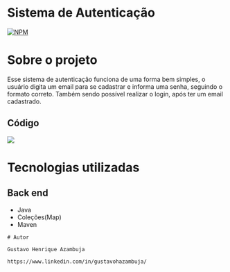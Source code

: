 # Sistema de Autenticação
[![NPM](https://img.shields.io/npm/l/react)](https://github.com/devsuperior/sds1-wmazoni/blob/master/LICENSE) 

# Sobre o projeto

Esse sistema de autenticação funciona de uma forma bem simples, o usuário digita um email para se cadastrar e informa uma senha, seguindo o formato correto. Também sendo possível realizar o login, após ter um email cadastrado.

## Código
![](https://github.com/gustavoHazambuja/Images/blob/main/Autenticacao/Codigo.png)

# Tecnologias utilizadas
## Back end
- Java
- Coleções(Map)
- Maven

 ```
# Autor

Gustavo Henrique Azambuja

https://www.linkedin.com/in/gustavohazambuja/

